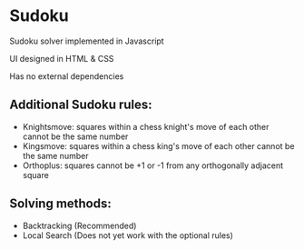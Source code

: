 # Sudoku
Sudoku solver implemented in Javascript

UI designed in HTML & CSS

Has no external dependencies

## Additional Sudoku rules:

* Knightsmove: squares within a chess knight's move of each other cannot be the same number
* Kingsmove: squares within a chess king's move of each other cannot be the same number
* Orthoplus: squares cannot be +1 or -1 from any orthogonally adjacent square

## Solving methods:

* Backtracking (Recommended)
* Local Search (Does not yet work with the optional rules)
